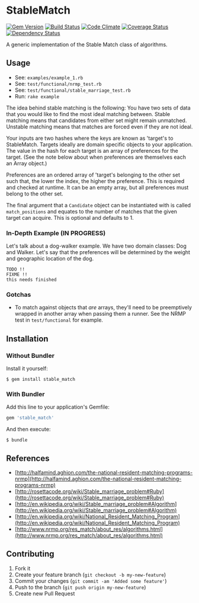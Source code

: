 # StableMatch

[![Gem Version](https://badge.fury.io/rb/stable_match.png)](http://badge.fury.io/rb/stable_match)
[![Build Status](https://travis-ci.org/cookrn/stable_match.png?branch=master)](https://travis-ci.org/cookrn/stable_match)
[![Code Climate](https://codeclimate.com/github/cookrn/stable_match.png)](https://codeclimate.com/github/cookrn/stable_match)
[![Coverage Status](https://coveralls.io/repos/cookrn/stable_match/badge.png)](https://coveralls.io/r/cookrn/stable_match)
[![Dependency Status](https://gemnasium.com/cookrn/stable_match.png)](https://gemnasium.com/cookrn/stable_match)

A generic implementation of the Stable Match class of algorithms.

## Usage

* See: `examples/example_1.rb`
* See: `test/functional/nrmp_test.rb`
* See: `test/functional/stable_marriage_test.rb`
* Run: `rake example`

The idea behind stable matching is the following: You have two sets of
data that you would like to find the most ideal matching between. Stable
matching means that candidates from either set might remain unmatched.
Unstable matching means that matches are forced even if they are not
ideal.

Your inputs are two hashes where the keys are known as 'target's to
StableMatch. Targets ideally are domain specific objects to your
application. The value in the hash for each target is an array of
preferences for the target. (See the note below about when preferences
are themselves each an Array object.)

Preferences are an ordered array of 'target's belonging to the other set
such that, the lower the index, the higher the preference. This is required
and checked at runtime. It can be an empty array, but all preferences must
belong to the other set.

The final argument that a `Candidate` object can be instantiated with is
called `match_positions` and equates to the number of matches that the
given target can acquire. This is optional and defaults to 1.

### In-Depth Example (IN PROGRESS)

Let's talk about a dog-walker example. We have two domain classes: Dog
and Walker. Let's say that the preferences will be determined by the
weight and geographic location of the dog.

```
TODO !!
FIXME !!
this needs finished
```

### Gotchas

* To match against objects that _are_ arrays, they'll need to be
  preemptively wrapped in another array when passing them a runner. See
  the NRMP test in `test/functional` for example.

## Installation

### Without Bundler

Install it yourself:

```
$ gem install stable_match
```

### With Bundler

Add this line to your application's Gemfile:

```ruby
gem 'stable_match'
```

And then execute:

```
$ bundle
```

## References

* [http://halfamind.aghion.com/the-national-resident-matching-programs-nrmp](http://halfamind.aghion.com/the-national-resident-matching-programs-nrmp)
* [http://rosettacode.org/wiki/Stable_marriage_problem#Ruby](http://rosettacode.org/wiki/Stable_marriage_problem#Ruby)
* [http://en.wikipedia.org/wiki/Stable_marriage_problem#Algorithm](http://en.wikipedia.org/wiki/Stable_marriage_problem#Algorithm)
* [http://en.wikipedia.org/wiki/National_Resident_Matching_Program](http://en.wikipedia.org/wiki/National_Resident_Matching_Program)
* [http://www.nrmp.org/res_match/about_res/algorithms.html](http://www.nrmp.org/res_match/about_res/algorithms.html)

## Contributing

1. Fork it
2. Create your feature branch (`git checkout -b my-new-feature`)
3. Commit your changes (`git commit -am 'Added some feature'`)
4. Push to the branch (`git push origin my-new-feature`)
5. Create new Pull Request
